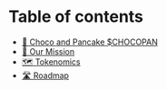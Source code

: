 # Table of contents

* [🍫 Choco and Pancake $CHOCOPAN](README.md)
* [🎫 Our Mission](our-mission.md)
* [🗺 Tokenomics](tokenomics.md)
* [🛣 Roadmap](roadmap.md)
